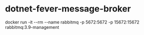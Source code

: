 # dotnet-fever-message-broker

docker run -it --rm --name rabbitmq -p 5672:5672 -p 15672:15672 rabbitmq:3.9-management
